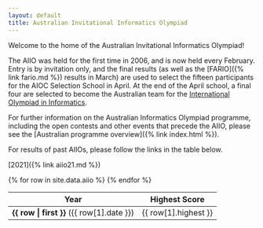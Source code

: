```yaml
---
layout: default
title: Australian Invitational Informatics Olympiad
---
```


Welcome to the home of the Australian Invitational Informatics Olympiad!

The AIIO was held for the first time in 2006, and is now held every February.
Entry is by invitation only, and the final results (as well as the [FARIO]({% link fario.md %}) results in March) are used to select the fifteen participants for the AIOC Selection School in April.
At the end of the April school, a final four are selected to become the Australian team for the [International Olympiad in Informatics](http://www.ioinformatics.org/).

For further information on the Australian Informatics Olympiad programme, including the open contests and other events that precede the AIIO, please see the [Australian programme overview]({% link index.html %}).

For results of past AIIOs, please follow the links in the table below.

[2021]({% link aiio21.md %})

<table class="table">
  <thead class="thead-dark">
    <tr>
      <th>Year</th>
      <th>Highest Score</th>
    </tr>
  </thead>
  <tbody>
    {% for row in site.data.aiio %}
    <tr>
      <td><strong>{{ row | first }}</strong> ({{ row[1].date }})</td>
      <td>{{ row[1].highest }}</td>
    </tr>
    {% endfor %}
  </tbody>
</table>
